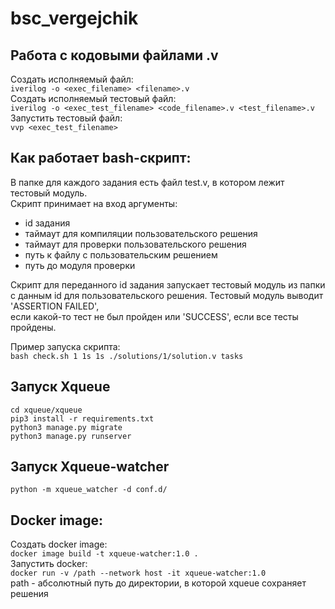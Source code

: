 # bsc_vergejchik

## Работа с кодовыми файлами .v
Создать исполняемый файл:  
	```iverilog -o <exec_filename> <filename>.v```  
Создать исполняемый тестовый файл:  
	```iverilog -o <exec_test_filename> <code_filename>.v <test_filename>.v```  
Запустить тестовый файл:  
	```vvp <exec_test_filename>```  
## Как работает bash-скрипт:  
В папке для каждого задания есть файл test.v, в котором лежит тестовый модуль.  
Скрипт принимает на вход аргументы:
- id задания
- таймаут для компиляции пользовательского решения
- таймаут для проверки пользовательского решения
- путь к файлу с пользовательским решением  
- путь до модуля проверки

Скрипт для переданного id задания запускает тестовый модуль из папки с данным id 
для пользовательского решения. Тестовый модуль выводит 'ASSERTION FAILED',  
если какой-то тест не был пройден или 'SUCCESS', если все тесты пройдены.  

Пример запуска скрипта:  
 ```bash check.sh 1 1s 1s ./solutions/1/solution.v tasks```
 
 ## Запуск Xqueue  
```
cd xqueue/xqueue
pip3 install -r requirements.txt
python3 manage.py migrate
python3 manage.py runserver
```
## Запуск Xqueue-watcher  
```
python -m xqueue_watcher -d conf.d/
```
 ## Docker image:
Создать docker image:  
 ```docker image build -t xqueue-watcher:1.0 .```  
 Запустить docker:  
 ```docker run -v /path --network host -it xqueue-watcher:1.0```  
path - абсолютный путь до директории, в которой xqueue сохраняет решения
